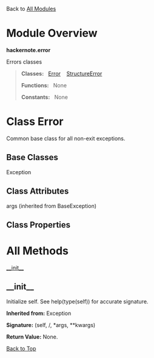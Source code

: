 Back to [All Modules](https://github.com/pyrustic/hackernote/blob/master/docs/modules/README.md#readme)

# Module Overview

**hackernote.error**
 
Errors classes

> **Classes:** &nbsp; [Error](https://github.com/pyrustic/hackernote/blob/master/docs/modules/content/hackernote.error/content/classes/Error.md#class-error) &nbsp;&nbsp; [StructureError](https://github.com/pyrustic/hackernote/blob/master/docs/modules/content/hackernote.error/content/classes/StructureError.md#class-structureerror)
>
> **Functions:** &nbsp; None
>
> **Constants:** &nbsp; None

# Class Error
Common base class for all non-exit exceptions.

## Base Classes
Exception

## Class Attributes
args (inherited from BaseException)

## Class Properties


# All Methods
[\_\_init\_\_](#__init__)

## \_\_init\_\_
Initialize self.  See help(type(self)) for accurate signature.

**Inherited from:** Exception

**Signature:** (self, /, \*args, \*\*kwargs)





**Return Value:** None.

[Back to Top](#module-overview)



